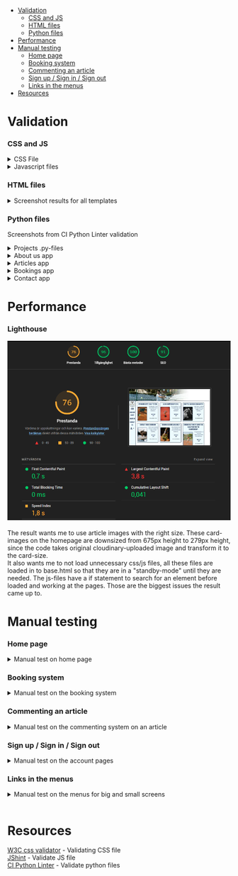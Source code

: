 - [Validation](#validation)
    * [CSS and JS](#css-and-js)
    * [HTML files](#html-files)
    * [Python files](#python-files)
- [Performance](#performance)
- [Manual testing](#manual-testing)
    * [Home page](#home-page)
    * [Booking system](#booking-system)
    * [Commenting an article](#commenting-an-article)
    * [Sign up / Sign in / Sign out](#sign-up--sign-in--sign-out)
    * [Links in the menus](#links-in-the-menus)
- [Resources](#resources)


# Validation

### CSS and JS

<details>
<summary>CSS File</summary>
<br>
<img src="readme/testing/css_validation.png">
When I ran the css code in W3C css validator, it didn´t find anything that was wrong.
</details>

<details>
<summary>Javascript files</summary>
<br>
<b>booking.js:</b><br>
<img src="readme/testing/jshint.png" height="300" width="auto"><br>
Since the js-file are loaded into the base.html the jshint found a problem that the functions are after the if statement where it searches for elements that starts the functions to operate.<br><br>
<b>comments.js:</b><br>
<img src="readme/testing/jshint2.png" height="300" width="auto"><br>
Bootstrap modal function is the only thing it found.<br>
<b>profile.js:</b><br>
<img src="readme/testing/jshint3.png" height="300" width="auto"><br>
Bootstrap modal function is the only thing it found.<br>
</details>

### HTML files
<details>
<summary>Screenshot results for all templates</summary>
<br>
<h2>Start page</h2><br>
<img src="readme/testing/html1.png"><br>
<h2>Random article</h2>
<img src="readme/testing/html2.png"><br>
<h2>Rules page</h2>
<img src="readme/testing/html3.png"><br>
<h2>Booking form</h2>
<img src="readme/testing/html4.png"><br>
<h2>Successful booking</h2>
<img src="readme/testing/html5.png"><br>
<h2>About us page</h2>
<img src="readme/testing/html6.png"><br>
<h2>Contact us page</h2>
<img src="readme/testing/html7.png"><br>
<h2>Contact us success page</h2>
<img src="readme/testing/html8.png"><br>
<h2>Log out profile page</h2>
<img src="readme/testing/html9.png"><br>
<h2>Sign up page</h2>
<img src="readme/testing/html10.png"><br>
Here it seems to be some error with the generated tags in signup.html
Can´t find where I can change this and as shown in the image below, all elements seems to be there.
<img src="readme/testing/html11.png"><br>
<h2>Log in profile page</h2>
<img src="readme/testing/html12.png"><br>
<h2>My bookings page</h2>
<img src="readme/testing/html13.png"><br>
<h2>Edit booking page</h2>
<img src="readme/testing/html14.png"><br>
<h2>Delete booking page</h2>
<img src="readme/testing/html15.png"><br>
</details>

### Python files
Screenshots from CI Python Linter validation
<details>
<summary>Projects .py-files</summary>
<br>
<h2>settings.py</h2>
<img src="readme/testing/linter1.png"><br>
<h2>urls.py</h2>
<img src="readme/testing/linter2.png"><br>
</details>

<details>
<summary>About us app</summary>
<br>
<h2>admin.py</h2>
<img src="readme/testing/linter3.png"><br>
<h2>models.py</h2>
<img src="readme/testing/linter4.png"><br>
<h2>urls.py</h2>
<img src="readme/testing/linter5.png"><br>
<h2>views.py</h2>
<img src="readme/testing/linter6.png"><br>
</details>

<details>
<summary>Articles app</summary>
<br>
<h2>admin.py</h2>
<img src="readme/testing/linter7.png"><br>
<h2>forms.py</h2>
<img src="readme/testing/linter8.png"><br>
<h2>models.py</h2>
<img src="readme/testing/linter9.png"><br>
<h2>urls.py</h2>
<img src="readme/testing/linter10.png"><br>
<h2>views.py</h2>
<img src="readme/testing/linter11.png"><br>
</details>

<details>
<summary>Bookings app</summary>
<br>
<h2>admin.py</h2>
<img src="readme/testing/linter12.png"><br>
<h2>models.py</h2>
<img src="readme/testing/linter13.png"><br>
<h2>urls.py</h2>
<img src="readme/testing/linter14.png"><br>
<h2>views.py</h2>
<img src="readme/testing/linter15.png"><br>
</details>

<details>
<summary>Contact app</summary>
<br>
<h2>forms.py</h2>
<img src="readme/testing/linter16.png"><br>
<h2>views.py</h2>
<img src="readme/testing/linter17.png"><br>
</details>

# Performance 

### Lighthouse
<img src="readme/testing/lighthouse.png"><br><br>
The result wants me to use article images with the right size. These card-images on the homepage are downsized from 675px height to 279px height, since the code takes original cloudinary-uploaded image and transform it to the card-size.<br>
It also wants me to not load unnecessary css/js files, all these files are loaded in to base.html so that they are in a "standby-mode" until they are needed. The js-files have a if statement to search for an element before loaded and working at the pages.
Those are the biggest issues the result came up to.


# Manual testing

### Home page

<details>
<summary>Manual test on home page</summary>
<br>

| Feature | Expected Outcome | Testing Performed | Result | Pass/Fail |
| --- | --- | --- | --- | --- |
| Navigate to the booking system | When clicking on "Book our court" a page with the rules will show | Clicked on "Book our court" | A page with rules and a button with "Book Now" was shown | Pass |
| Navigate to About us | When clicking on "About us" a page with the information about the club will show | Clicked on "About us" | A page with information about the club was shown | Pass |
| Navigate to the contact form | When clicking on "Contact us" a page with a contact form will show | Clicked on "Contact us" | A page with a contact form was shown | Pass |
| Navigate to an article by clicking on a image | When clicking on an image in a article card, that specific article will show | Clicked on an image within an article card | That specific article was shown | Pass |
| Navigate to an article by clicking on a title | When clicking on a title in a article card, that specific article will show | Clicked on a title within an article card | That specific article was shown | Pass |
| Navigate to an article by clicking on a slice text | When clicking on a slice text in a article card, that specific article will show | Clicked on a slice text within an article card | That specific article was shown | Pass |
| See more articles by clicking on the "Next"-button | When clicking on the "Next"-button, more articles will be shown | Clicked on the "Next"-button | More articles was shown | Pass |
| See more articles by clicking on the "Prev"-button | When clicking on the "Prev"-button, articles on the previous page will be shown | Clicked on the "Prev"-button | The previous article page was shown | Pass |
| Navigate to the sign up form | When clicking on "Signup" in the profile menu, a sign up form to create a user will be shown | Clicked on "Signup" in the profile menu | A sign up form to create a user was shown | Pass |
| Navigate to the log in page | When clicking on "Login" in the profile menu, a login page will be shown | Clicked on "Login" in the profile menu | A login page was shown | Pass |

</details>

### Booking system

<details>
<summary>Manual test on the booking system</summary>
<br>

| Feature | Expected Outcome | Testing Performed | Result | Pass/Fail |
| --- | --- | --- | --- | --- |
| Can´t book a time when not logged in | When not logged in, a text will tell the user to login before they can book | Went to the rules page before logged in | A text told me to login before booking a time | Pass |
| "Book now" button shown | When logged in at the rules a button with the text "Book now" should be visual | Logged in and went to the rules page | A button with the text "Book now" was shown | Pass |
| No timeslots that have been past can be booked | Now when the time is 11:47 AM no times with starttime before 12.00 PM should be visual when selecting todays date | Selected todays date | The first time available was 12:00 PM - 01:00 PM | Pass |
| Successfully book a time | Select a date and time to play on and click "Book now". Then be navigated to a confirmation page | Selected a date and time and clicked "Book now" | Was navigated to a page confirming the booking with booking info. | Pass |
| No booked times are available | When booking a time, there should not be booked times visual for other users | Since there was a time booked in the previous test on todays test between 03:00 - 05:00 PM on grass court, there should not be any times visual within this span. | Selected todays date and no starting times between 03:00 - 05:00 PM was shown, but if you choosed the gravel court there was times available within that timeslot. | Pass |

</details>

### Commenting an article

<details>
<summary>Manual test on the commenting system on an article</summary>
<br>

| Feature | Expected Outcome | Testing Performed | Result | Pass/Fail |
| --- | --- | --- | --- | --- |
| Can´t comment on an article when not logged in | When not logged in, a text will tell the user to login before they can comment | Scrolled down in an article to the comment section without logged in before | There was a text telling me to log in before commenting | Pass |
| Comment textarea visual | When logged in there will be information about who is commenting and a textarea visual to comment the article | Logged in and scrolled down to the commenting section | The comment section told me who was logged in, that the comment will be reviewed and a textarea to comment | Pass |
| Try to comment with empty textarea | When submitting an empty textarea, there will be a message telling to fill in the textarea | Pressed "Submit" with an empty textarea | There was a message telling me that the textarea can´t be empty | Pass |
| Confirmation when posted a comment | When clicking on the "Submit"-button a message shall confirm the post | Posting a comment by clicking "Submit" | A message shown up when the page has been reloaded, that my comment has been confirmed but waiting approval | Pass |
| "Edit/delete"-buttons beside my own comments only | "Edit/delete"-buttons shall only be visual on my own comments and not other users comments | Scrolled down to the comment section where two different users had comment | Only on my own comment there was "edit/delete"-buttons visual | Pass |
| Edit a comment | When clicking on "Edit" the comment will jump back to the textarea and the "submit"-button change text to "update". Clicking on the "update"-button will update the comment | Clicked on the "edit"-button next to my comment | My comments content jumped back to the textarea and the "submit"-button changed to "update". Changed the content and pressed "update", the page reloaded and the comment was updated | Pass |
| Delete a comment | Clicking on the "delete"-button will open up a modal asking the user if they are sure to delete the comment | Clicked the "delete"-button next to my comment | A modal was asking me if I wanted to delete the comment that was chosen. When confirming the delete, comment was deleted | Pass | 

</details>

### Sign up / Sign in / Sign out

<details>
<summary>Manual test on the account pages</summary>
<br>

| Feature | Expected Outcome | Testing Performed | Result | Pass/Fail |
| --- | --- | --- | --- | --- |
| Fill in form with invalid when signing up | When signing up for an account with invalid form data there will be a message telling the user what need to be corrected | Tried to create an account with 1 character in the password | Message told me that the password is to short and only numeric | Pass |
| Signing up with valid data | When signing up for an account successfully, there will be a modal telling the user that they now can comment and book times | Created an account with valid data | Modal congratulated me on creating an account and told me that I can now comment and book times | Pass |
| Sign in with invalid account data | When signing in with invalid data, there will be a message telling the user what´s wrong. | Trying to log in with invalid data | A message told me that the username or password was not correct | Pass |
| Sign in with valid data | When signing in with valid data, the user will have a modal showing up telling them that they now can comment and book times | Signed in with valid data and a modal showed me that I now can comment and book times | Pass |
| Signing out | When clicking on "Sign out" you will be directed to a page asking the user if they are sure to sign out. When sure to sign out the account will log out | Clicked on "Sign out" and then confirming the sign out | First I was directed to a page asking me if I´m sure to Sign out, then I was signed out when confirming | Pass | 


</details>

### Links in the menus

<details>
<summary>Manual test on the menus for big and small screens</summary>
<br>
<strong>These tests are made on both small and big screens.</Strong>

| Feature | Expected Outcome | Testing Performed | Result | Pass/Fail |
| --- | --- | --- | --- | --- |
| Directed to Home page | Directed to the Home page when clicking on "Home" or the logo | Clicked on "Home" and logo | Was directed to the Home page when both clicking on "Home" and the logo | Pass |
| Directed to Rules page | Directed to the rules when clicking on "Book our courts" | Clicked on "Book our courts" | Was directed to the rules page | Pass |
| Directed to about us page | Directed to about us page when clicking on "About us" | Clicked on "About us" | Was directed to the about us page | Pass |
| Directed to the contact form | Directed to the contact form when clicking on "contact us" | Clicked on "Contact us" | Was directed to the contact form | Pass |
| Directed to sign up form | Directed to the sign up form when clicking on "Sign up" | Clicked on "Sign up" | Was directed to the sign up form | Pass |
| Directed to sign in page | Directed to sign in page when clicking on "Sign in" | Clicked on "Sign in" | Was directed to the sign in page | Pass |
| Directed to Sign out page | Directed to the sign out page when clicking on "Sign out" | Clicked on "Sign out" | Was directed to sign out page | Pass |
| Directed to My bookings | Directed to the page with my bookings when clicking on "My bookings" | Clicked on "My bookings" | Was directed to the page listing my bookings | Pass |

</details><br>

# Resources
[W3C css validator](https://jigsaw.w3.org/css-validator/#validate_by_input) - Validating CSS file<br>
[JShint](https://jshint.com/) - Validate JS file<br>
[CI Python Linter](https://pep8ci.herokuapp.com/) - Validate python files